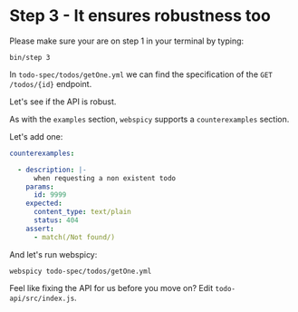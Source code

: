 # Step 3 - It ensures robustness too

Please make sure your are on step 1 in your terminal by typing:

```
bin/step 3
```

In `todo-spec/todos/getOne.yml` we can find the specification of the `GET /todos/{id}` endpoint.

Let's see if the API is robust.

As with the `examples` section, `webspicy` supports a `counterexamples` section.

Let's add one:

```yaml
counterexamples:

  - description: |-
      when requesting a non existent todo
    params:
      id: 9999
    expected:
      content_type: text/plain
      status: 404
    assert:
      - match(/Not found/)
```

And let's run webspicy:

```
webspicy todo-spec/todos/getOne.yml
```

Feel like fixing the API for us before you move on? Edit `todo-api/src/index.js`.
